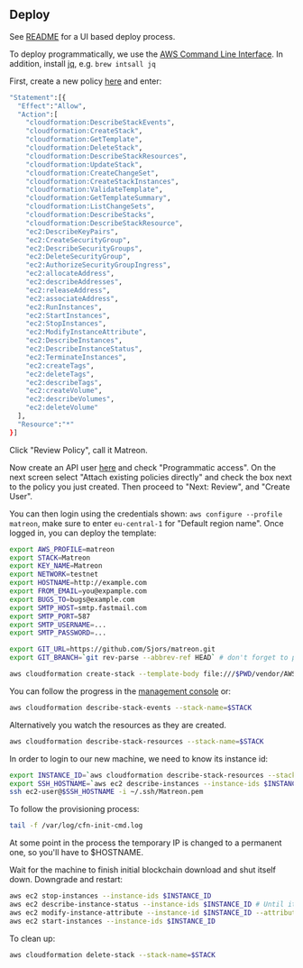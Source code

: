 ## Deploy

See [README](/README.md#deploy-to-aws) for a UI based deploy process.

To deploy programmatically, we use the [AWS Command Line Interface](https://aws.amazon.com/cli/).
In addition, install [jq](https://stedolan.github.io/jq/), e.g. `brew intsall jq`

First, create a new policy [here](https://console.aws.amazon.com/iam/home?region=eu-central-1#/policies$new?step=edit) and enter:

```sh
"Statement":[{
  "Effect":"Allow",
  "Action":[
    "cloudformation:DescribeStackEvents",
    "cloudformation:CreateStack",
    "cloudformation:GetTemplate",
    "cloudformation:DeleteStack",
    "cloudformation:DescribeStackResources",
    "cloudformation:UpdateStack",
    "cloudformation:CreateChangeSet",
    "cloudformation:CreateStackInstances",
    "cloudformation:ValidateTemplate",
    "cloudformation:GetTemplateSummary",
    "cloudformation:ListChangeSets",
    "cloudformation:DescribeStacks",
    "cloudformation:DescribeStackResource",
    "ec2:DescribeKeyPairs",
    "ec2:CreateSecurityGroup",
    "ec2:DescribeSecurityGroups",
    "ec2:DeleteSecurityGroup",
    "ec2:AuthorizeSecurityGroupIngress",
    "ec2:allocateAddress",
    "ec2:describeAddresses",
    "ec2:releaseAddress",
    "ec2:associateAddress",
    "ec2:RunInstances",
    "ec2:StartInstances",
    "ec2:StopInstances",
    "ec2:ModifyInstanceAttribute",
    "ec2:DescribeInstances",
    "ec2:DescribeInstanceStatus",
    "ec2:TerminateInstances",
    "ec2:createTags",
    "ec2:deleteTags",
    "ec2:describeTags",
    "ec2:createVolume",
    "ec2:describeVolumes",
    "ec2:deleteVolume"    
  ],
  "Resource":"*"
}]
```

Click "Review Policy", call it Matreon.

Now create an API user [here](https://console.aws.amazon.com/iam/home?region=eu-central-1#/users$new?step=details) and check "Programmatic access". On the next screen select "Attach existing policies directly" and check the box next to the policy you just created. Then proceed to "Next: Review", and "Create User".

You can then login using the credentials shown: `aws configure --profile matreon`, make sure to enter `eu-central-1` for "Default region name". Once logged in, you can deploy the template:
 
```sh
export AWS_PROFILE=matreon
export STACK=Matreon
export KEY_NAME=Matreon
export NETWORK=testnet
export HOSTNAME=http://example.com
export FROM_EMAIL=you@expample.com
export BUGS_TO=bugs@example.com
export SMTP_HOST=smtp.fastmail.com
export SMTP_PORT=587
export SMTP_USERNAME=...
export SMTP_PASSWORD=...

export GIT_URL=https://github.com/Sjors/matreon.git
export GIT_BRANCH=`git rev-parse --abbrev-ref HEAD` # don't forget to push if you're working on a branch

aws cloudformation create-stack --template-body file:///$PWD/vendor/AWS/Matreon.Template --stack-name $STACK --parameters ParameterKey=Network,ParameterValue=$NETWORK ParameterKey=KeyName,ParameterValue=$KEY_NAME ParameterKey=HostName,ParameterValue=$HOSTNAME ParameterKey=FromEmail,ParameterValue=$FROM_EMAIL ParameterKey=BugsEmail,ParameterValue=$BUGS_TO ParameterKey=SmtpHost,ParameterValue=$SMTP_HOST ParameterKey=SmtpPort,ParameterValue=$SMTP_PORT ParameterKey=SmtpUser,ParameterValue=$SMTP_USERNAME ParameterKey=SmtpPassword,ParameterValue=$SMTP_PASSWORD ParameterKey=GitURL,ParameterValue=$GIT_URL ParameterKey=GitBranch,ParameterValue=$GIT_BRANCH
```

You can follow the progress in the [management console](https://eu-central-1.console.aws.amazon.com/cloudformation/home?region=eu-central-1#/stacks) or:

```sh
aws cloudformation describe-stack-events --stack-name=$STACK
```

Alternatively you watch the resources as they are created. 

```sh
aws cloudformation describe-stack-resources --stack-name=$STACK
```

In order to login to our new machine, we need to know its instance id:

```sh
export INSTANCE_ID=`aws cloudformation describe-stack-resources --stack-name=$STACK | jq '.StackResources[] | select(.LogicalResourceId == "WebServer").PhysicalResourceId' --raw-output`
export SSH_HOSTNAME=`aws ec2 describe-instances --instance-ids $INSTANCE_ID | jq '.Reservations[0].Instances[0].NetworkInterfaces[0].Association.PublicDnsName' --raw-output`
ssh ec2-user@$SSH_HOSTNAME -i ~/.ssh/Matreon.pem
```

To follow the provisioning process:

```sh
tail -f /var/log/cfn-init-cmd.log
```

At some point in the process the temporary IP is changed to a permanent one, so you'll have to $HOSTNAME.

Wait for the machine to finish initial blockchain download and shut itself down. Downgrade and restart:

```sh
aws ec2 stop-instances --instance-ids $INSTANCE_ID
aws ec2 describe-instance-status --instance-ids $INSTANCE_ID # Until it's stopped
aws ec2 modify-instance-attribute --instance-id $INSTANCE_ID --attribute instanceType --value t2.small
aws ec2 start-instances --instance-ids $INSTANCE_ID
```

To clean up:

```sh
aws cloudformation delete-stack --stack-name=$STACK
```
